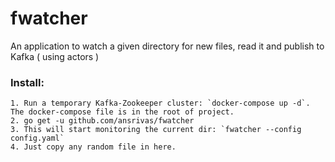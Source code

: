 # fwatcher
An application to watch a given directory for new files, read it and publish to Kafka ( using actors )

### Install:
    1. Run a temporary Kafka-Zookeeper cluster: `docker-compose up -d`. The docker-compose file is in the root of project.
    2. go get -u github.com/ansrivas/fwatcher
    3. This will start monitoring the current dir: `fwatcher --config config.yaml`
    4. Just copy any random file in here. 
